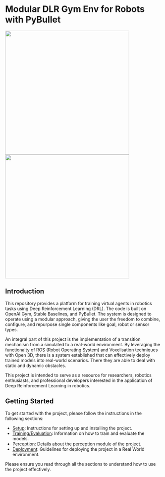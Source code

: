# Modular DLR Gym Env for Robots with PyBullet


<p float="left">
  <img src="docs/gifs/GifReal.gif" width="400" />
  <img src="docs/gifs/GifSim.gif" width="400" /> 
</p>


## Introduction

This repository provides a platform for training virtual agents in robotics tasks using Deep Reinforcement Learning (DRL). The code is built on OpenAI Gym, Stable Baselines, and PyBullet. The system is designed to operate using a modular approach, giving the user the freedom to combine, configure, and repurpose single components like goal, robot or sensor types.

An integral part of this project is the implementation of a transition mechanism from a simulated to a real-world environment. By leveraging the functionalty of ROS (Robot Operating System) and Voxelisation techniques with Open 3D, there is a system established that can effectively deploy trained models into real-world scenarios. There they are able to deal with static and dynamic obstacles.

This project is intended to serve as a resource for researchers, robotics enthusiasts, and professional developers interested in the application of Deep Reinforcement Learning in robotics.

## Getting Started

To get started with the project, please follow the instructions in the following sections:

- [Setup](docs/SETUP.md): Instructions for setting up and installing the project.
- [Training/Evaluation](docs/TRAINING.md): Information on how to train and evaluate the models.
- [Perception](docs/PERCEPTION.md): Details about the perception module of the project.
- [Deployment](docs/DEPLOYMENT.md): Guidelines for deploying the project in a Real World environment.

Please ensure you read through all the sections to understand how to use the project effectively.